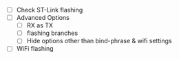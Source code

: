 - [ ] Check ST-Link flashing
- [ ] Advanced Options
    - [ ] RX as TX
    - [ ] flashing branches
    - [ ] Hide options other than bind-phrase & wifi settings
- [ ] WiFi flashing
